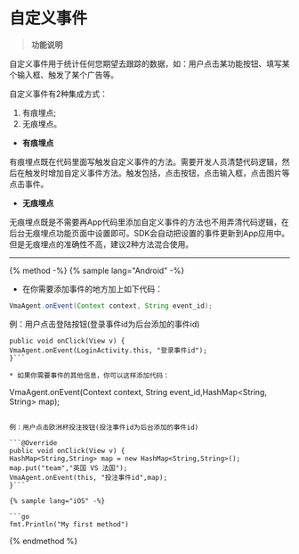# 自定义事件


> **功能说明**

自定义事件用于统计任何您期望去跟踪的数据，如：用户点击某功能按钮、填写某个输入框、触发了某个广告等。

自定义事件有2种集成方式：

1. 有痕埋点;
2. 无痕埋点。


* **有痕埋点**

有痕埋点既在代码里面写触发自定义事件的方法。需要开发人员清楚代码逻辑，然后在触发时增加自定义事件方法。触发包括，点击按钮，点击输入框，点击图片等点击事件。

* **无痕埋点**

无痕埋点既是不需要再App代码里添加自定义事件的方法也不用弄清代码逻辑，在后台无痕埋点功能页面中设置即可。SDK会自动把设置的事件更新到App应用中。但是无痕埋点的准确性不高，建议2种方法混合使用。

---

{% method -%}
{% sample lang="Android" -%}

* 在你需要添加事件的地方加上如下代码：

```java
VmaAgent.onEvent(Context context, String event_id);
```

例：用户点击登陆按钮(登录事件id为后台添加的事件id)

```@Override
public void onClick(View v) {
VmaAgent.onEvent(LoginActivity.this, "登录事件id");
}```

* 如果你需要事件的其他信息，你可以这样添加代码：

```
VmaAgent.onEvent(Context context, String event_id,HashMap<String, String> map);
```

例：用户点击欧洲杯投注按钮(投注事件id为后台添加的事件id)

```@Override
public void onClick(View v) {
HashMap<String,String> map = new HashMap<String,String>();      
map.put("team","英国 VS 法国");
VmaAgent.onEvent(this, "投注事件id",map);
}```

{% sample lang="iOS" -%}

```go
fmt.Println("My first method")
```
{% endmethod %}



